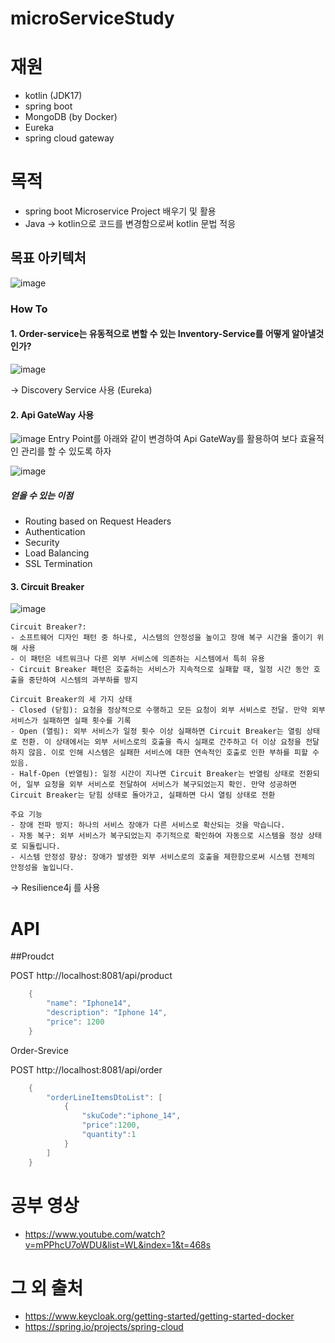 # microServiceStudy
# 재원
- kotlin (JDK17)
- spring boot
- MongoDB (by Docker)
- Eureka
- spring cloud gateway

# 목적
- spring boot Microservice Project 배우기 및 활용
- Java -> kotlin으로 코드를 변경함으로써 kotlin 문법 적응

## 목표 아키텍처
![image](https://github.com/user-attachments/assets/a4a9ef9b-fe4f-4b73-8a66-c4083452ebe3)


### How To
#### 1. Order-service는 유동적으로 변할 수 있는 Inventory-Service를 어떻게 알아낼것인가?
![image](https://github.com/KYUHEON-LEE-94/microServiceStudy/assets/101496219/22ef289f-788a-4a31-9165-35e6667b0d3a)

-> Discovery Service 사용 (Eureka)

#### 2. Api GateWay 사용
![image](https://github.com/user-attachments/assets/6e8351bb-7d57-43eb-a46a-2c62300c89cf)
Entry Point를 아래와 같이 변경하여 Api GateWay를 활용하여 보다 효율적인 관리를 할 수 있도록 하자

![image](https://github.com/user-attachments/assets/4ed56f1e-a177-4d83-9161-1146013459f9)

##### 얻을 수 있는 이점
- Routing based on Request Headers
- Authentication
- Security
- Load Balancing
- SSL Termination

#### 3. Circuit Breaker
![image](https://github.com/user-attachments/assets/c9cf7125-7ceb-4eca-9d2f-41818b353052)
```
Circuit Breaker?:
- 소프트웨어 디자인 패턴 중 하나로, 시스템의 안정성을 높이고 장애 복구 시간을 줄이기 위해 사용
- 이 패턴은 네트워크나 다른 외부 서비스에 의존하는 시스템에서 특히 유용
- Circuit Breaker 패턴은 호출하는 서비스가 지속적으로 실패할 때, 일정 시간 동안 호출을 중단하여 시스템의 과부하를 방지

Circuit Breaker의 세 가지 상태
- Closed (닫힘): 요청을 정상적으로 수행하고 모든 요청이 외부 서비스로 전달. 만약 외부 서비스가 실패하면 실패 횟수를 기록
- Open (열림): 외부 서비스가 일정 횟수 이상 실패하면 Circuit Breaker는 열림 상태로 전환. 이 상태에서는 외부 서비스로의 호출을 즉시 실패로 간주하고 더 이상 요청을 전달하지 않음. 이로 인해 시스템은 실패한 서비스에 대한 연속적인 호출로 인한 부하를 피할 수 있음.
- Half-Open (반열림): 일정 시간이 지나면 Circuit Breaker는 반열림 상태로 전환되어, 일부 요청을 외부 서비스로 전달하여 서비스가 복구되었는지 확인. 만약 성공하면 Circuit Breaker는 닫힘 상태로 돌아가고, 실패하면 다시 열림 상태로 전환

주요 기능
- 장애 전파 방지: 하나의 서비스 장애가 다른 서비스로 확산되는 것을 막습니다.
- 자동 복구: 외부 서비스가 복구되었는지 주기적으로 확인하여 자동으로 시스템을 정상 상태로 되돌립니다.
- 시스템 안정성 향상: 장애가 발생한 외부 서비스로의 호출을 제한함으로써 시스템 전체의 안정성을 높입니다.
```

-> Resilience4j 를 사용

# API
##Proudct

POST http://localhost:8081/api/product
```java
    {
        "name": "Iphone14",
        "description": "Iphone 14",
        "price": 1200
    }
```

Order-Srevice

POST http://localhost:8081/api/order
```java
    {
        "orderLineItemsDtoList": [
            {
                "skuCode":"iphone_14",
                "price":1200,
                "quantity":1
            }
        ]
    }
```

# 공부 영상
- https://www.youtube.com/watch?v=mPPhcU7oWDU&list=WL&index=1&t=468s

# 그 외 출처
- https://www.keycloak.org/getting-started/getting-started-docker
- https://spring.io/projects/spring-cloud
